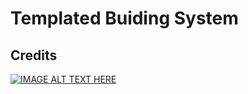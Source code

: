 # Templated Buiding System

## Credits
[![IMAGE ALT TEXT HERE](https://img.youtube.com/vi/YOUTUBE_VIDEO_ID_HERE/0.jpg)](https://www.youtube.com/watch?v=mRHy0e58S0s)